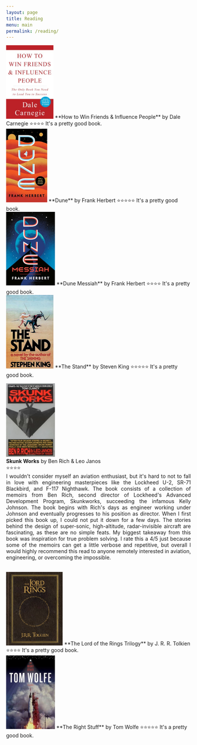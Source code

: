 ```yaml
---
layout: page
title: Reading
menu: main
permalink: /reading/
---
```


<img src="/assets/covers/win_friends_influence_people_1.jpg" alt="win_friends_influence_people" height="200">  
**How to Win Friends & Influence People** by Dale Carnegie  
&#11088;&#11088;&#11088;&#11088;  
It's a pretty good book.  
<br>

<img src="/assets/covers/dune.jpg" alt="dune" height="200">  
**Dune** by Frank Herbert  
&#11088;&#11088;&#11088;&#11088;&#11088;  
It's a pretty good book.  
<br>

<img src="/assets/covers/dune_messiah.jpg" alt="dune_messiah" height="200">  
**Dune Messiah** by Frank Herbert  
&#11088;&#11088;&#11088;&#11088;  
It's a pretty good book.  
<br>

<img src="/assets/covers/the_stand.jpg" alt="the_stand" height="200">  
**The Stand** by Steven King  
&#11088;&#11088;&#11088;&#11088;&#11088;  
It's a pretty good book.  
<br>

<p style="text-align: justify">
<img src="/assets/covers/skunk_works.jpg" alt="skunk_works" height="200"><br>
<b>Skunk Works</b> by Ben Rich & Leo Janos<br>
&#11088;&#11088;&#11088;&#11088;<br>
I wouldn't consider myself an aviation enthusiast, but it's hard to not to fall in love with engineering masterpieces like the Lockheed U-2, SR-71 Blackbird, and F-117 Nighthawk. The book consists of a collection of memoirs from Ben Rich, second director of Lockheed's Advanced Development Program, Skunkworks, succeeding the infamous Kelly Johnson. The book begins with Rich's days as engineer working under Johnson and eventually progresses to his position as director. When I first picked this book up, I could not put it down for a few days. The stories behind the design of super-sonic, high-altitude, radar-invisible aircraft are fascinating, as these are no simple feats. My biggest takeaway from this book was inspiration for true problem solving. I rate this a 4/5 just because some of the memoirs can get a little verbose and repetitive, but overall I would highly recommend this read to anyone remotely interested in aviation, engineering, or overcoming the impossible.
</p>
<br>

<img src="/assets/covers/lotr.jpg" alt="lotr" height="200">  
**The Lord of the Rings Trilogy** by J. R. R. Tolkien  
&#11088;&#11088;&#11088;&#11088;  
It's a pretty good book.  
<br>

<img src="/assets/covers/the_right_stuff.jpg" alt="the_right_stuff" height="200">  
**The Right Stuff** by Tom Wolfe  
&#11088;&#11088;&#11088;&#11088;&#11088;  
It's a pretty good book.  
<br>
